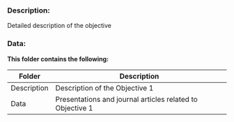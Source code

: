 ### Description:
Detailed description of the objective


### Data:

**This folder contains the following:**

Folder |  Description
--- | ---
Description | Description of the Objective 1
Data | Presentations and journal articles related to Objective 1

